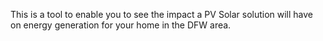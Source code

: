 This is a tool to enable you to see the impact a PV Solar solution will have on energy generation for your home in the DFW area.
